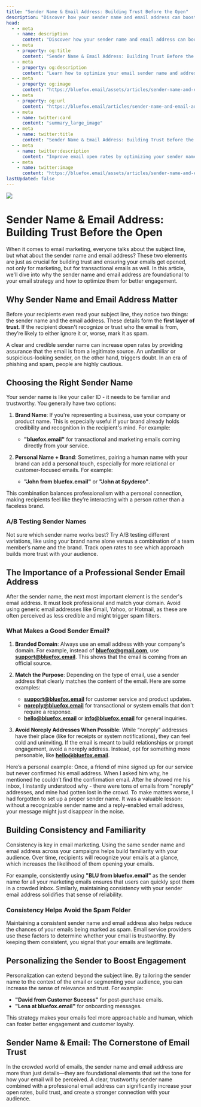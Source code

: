 ```yaml
---
title: "Sender Name & Email Address: Building Trust Before the Open"
description: "Discover how your sender name and email address can boost email engagement and build trust with your audience."
head:
  - - meta
    - name: description
      content: "Discover how your sender name and email address can boost email engagement and build trust with your audience."
  - - meta
    - property: og:title
      content: "Sender Name & Email Address: Building Trust Before the Open"
  - - meta
    - property: og:description
      content: "Learn how to optimize your email sender name and address for better open rates and engagement."
  - - meta
    - property: og:image
      content: "https://bluefox.email/assets/articles/sender-name-and-email-address-share.png"
  - - meta
    - property: og:url
      content: "https://bluefox.email/articles/sender-name-and-email-address-build-trust-before-the-open"
  - - meta
    - name: twitter:card
      content: "summary_large_image"
  - - meta
    - name: twitter:title
      content: "Sender Name & Email Address: Building Trust Before the Open"
  - - meta
    - name: twitter:description
      content: "Improve email open rates by optimizing your sender name and email address to foster trust and familiarity."
  - - meta
    - name: twitter:image
      content: "https://bluefox.email/assets/articles/sender-name-and-email-address-share.png"
lastUpdated: false
---
```


![](/assets/articles/sender-name-and-email-address.png)

# Sender Name & Email Address: Building Trust Before the Open

When it comes to email marketing, everyone talks about the subject line, but what about the sender name and email address? These two elements are just as crucial for building trust and ensuring your emails get opened, not only for marketing, but for transactional emails as well. In this article, we'll dive into why the sender name and email address are foundational to your email strategy and how to optimize them for better engagement.

## Why Sender Name and Email Address Matter

Before your recipients even read your subject line, they notice two things: the sender name and the email address. These details form the **first layer of trust**. If the recipient doesn't recognize or trust who the email is from, they’re likely to either ignore it or, worse, mark it as spam. 

A clear and credible sender name can increase open rates by providing assurance that the email is from a legitimate source. An unfamiliar or suspicious-looking sender, on the other hand, triggers doubt. In an era of phishing and spam, people are highly cautious.

## Choosing the Right Sender Name

Your sender name is like your caller ID - it needs to be familiar and trustworthy. You generally have two options:

1. **Brand Name**: If you're representing a business, use your company or product name. This is especially useful if your brand already holds credibility and recognition in the recipient's mind. For example:
   - **"bluefox.email"** for transactional and marketing emails coming directly from your service.
   
2. **Personal Name + Brand**: Sometimes, pairing a human name with your brand can add a personal touch, especially for more relational or customer-focused emails. For example:
   - **"John from bluefox.email"** or **"John at Spyderco"**.
   
This combination balances professionalism with a personal connection, making recipients feel like they’re interacting with a person rather than a faceless brand.

### A/B Testing Sender Names

Not sure which sender name works best? Try A/B testing different variations, like using your brand name alone versus a combination of a team member’s name and the brand. Track open rates to see which approach builds more trust with your audience.

## The Importance of a Professional Sender Email Address

After the sender name, the next most important element is the sender's email address. It must look professional and match your domain. Avoid using generic email addresses like Gmail, Yahoo, or Hotmail, as these are often perceived as less credible and might trigger spam filters.

### What Makes a Good Sender Email?

1. **Branded Domain**: Always use an email address with your company's domain. For example, instead of **bluefox@gmail.com**, use **support@bluefox.email**. This shows that the email is coming from an official source.
   
2. **Match the Purpose**: Depending on the type of email, use a sender address that clearly matches the content of the email. Here are some examples:
   - **support@bluefox.email** for customer service and product updates.
   - **noreply@bluefox.email** for transactional or system emails that don't require a response.
   - **hello@bluefox.email** or **info@bluefox.email** for general inquiries.

3. **Avoid Noreply Addresses When Possible**: While “noreply” addresses have their place (like for receipts or system notifications), they can feel cold and uninviting. If the email is meant to build relationships or prompt engagement, avoid a noreply address. Instead, opt for something more personable, like **hello@bluefox.email**.

Here’s a personal example: Once, a friend of mine signed up for our service but never confirmed his email address. When I asked him why, he mentioned he couldn’t find the confirmation email. After he showed me his inbox, I instantly understood why - there were tons of emails from "noreply" addresses, and mine had gotten lost in the crowd. To make matters worse, I had forgotten to set up a proper sender name. It was a valuable lesson: without a recognizable sender name and a reply-enabled email address, your message might just disappear in the noise.

## Building Consistency and Familiarity

Consistency is key in email marketing. Using the same sender name and email address across your campaigns helps build familiarity with your audience. Over time, recipients will recognize your emails at a glance, which increases the likelihood of them opening your emails.

For example, consistently using **"BLU from bluefox.email"** as the sender name for all your marketing emails ensures that users can quickly spot them in a crowded inbox. Similarly, maintaining consistency with your sender email address solidifies that sense of reliability.

### Consistency Helps Avoid the Spam Folder

Maintaining a consistent sender name and email address also helps reduce the chances of your emails being marked as spam. Email service providers use these factors to determine whether your email is trustworthy. By keeping them consistent, you signal that your emails are legitimate.

## Personalizing the Sender to Boost Engagement

Personalization can extend beyond the subject line. By tailoring the sender name to the context of the email or segmenting your audience, you can increase the sense of relevance and trust. For example:
- **"David from Customer Success"** for post-purchase emails.
- **"Lena at bluefox.email"** for onboarding messages.

This strategy makes your emails feel more approachable and human, which can foster better engagement and customer loyalty.

## Sender Name & Email: The Cornerstone of Email Trust

In the crowded world of emails, the sender name and email address are more than just details—they are foundational elements that set the tone for how your email will be perceived. A clear, trustworthy sender name combined with a professional email address can significantly increase your open rates, build trust, and create a stronger connection with your audience.
